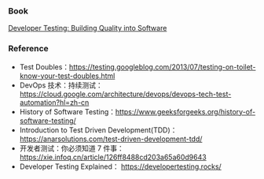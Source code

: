 ### Book
[Developer Testing: Building Quality into Software](https://ptgmedia.pearsoncmg.com/images/9780134291062/samplepages/9780134291062.pdf)

### Reference
+ Test Doubles：https://testing.googleblog.com/2013/07/testing-on-toilet-know-your-test-doubles.html
+ DevOps 技术：持续测试：https://cloud.google.com/architecture/devops/devops-tech-test-automation?hl=zh-cn
+ History of Software Testing：https://www.geeksforgeeks.org/history-of-software-testing/
+ Introduction to Test Driven Development(TDD)：https://anarsolutions.com/test-driven-development-tdd/
+ 开发者测试：你必须知道 7 件事：https://xie.infoq.cn/article/126ff8488cd203a65a60d9643
+ Developer Testing Explained： https://developertesting.rocks/
